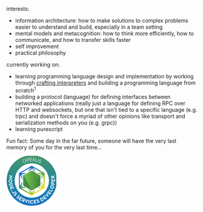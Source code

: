 interests:

- information architecture: how to make solutions to complex problems easier to understand and build, especially in a team setting
- mental models and metacognition: how to think more efficiently, how to communicate, and how to transfer skills faster
- self improvement
- practical philosophy

currently working on:

- learning programming language design and implementation by working through [crafting interpreters](https://craftinginterpreters.com) and building a programming language from scratch<sup>1</sup>
- building a protocol (language) for defining interfaces between networked applications (really just a language for defining RPC over HTTP and websockets, but one that isn't tied to a specific language (e.g. trpc) and doesn't force a myriad of other opinions like transport and serialization methods on you (e.g. grpc))
- learning purescript

Fun fact: Some day in the far future, someone will have the very last memory of you for the very last time...

[![](jsnsd-openjs-node-js-services-developer.png)](https://www.youracclaim.com/badges/b3f92720-7d39-43f7-99c5-106680137a30/public_url)
